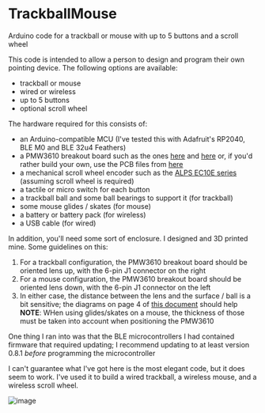 # TrackballMouse
Arduino code for a trackball or mouse with up to 5 buttons and a scroll wheel

This code is intended to allow a person to design and program their own pointing device. The following options are available:
 - trackball or mouse
 - wired or wireless
 - up to 5 buttons
 - optional scroll wheel

The hardware required for this consists of:

 - an Arduino-compatible MCU (I've tested this with Adafruit's RP2040, BLE M0 and BLE 32u4 Feathers)
 - a PMW3610 breakout board such as the ones [here](https://www.tindie.com/products/randware/pmw3610-breakout-board/) and [here](https://www.etsy.com/listing/1776906095/zmk-compatible-trackball-mouse-sensor) or, if you'd rather build your own, use the PCB files from [here](https://github.com/siderakb/pmw3610-pcb)
 - a mechanical scroll wheel encoder such as the [ALPS EC10E series](https://tech.alpsalpine.com/e/products/detail/EC10E1260502/) (assuming scroll wheel is required)
 - a tactile or micro switch for each button
 - a trackball ball and some ball bearings to support it (for trackball)
 - some mouse glides / skates (for mouse)
 - a battery or battery pack (for wireless)
 - a USB cable (for wired)

In addition, you'll need some sort of enclosure. I designed and 3D printed mine.
Some guidelines on this:
 1. For a trackball configuration, the PMW3610 breakout board should be oriented lens up, with the 6-pin J1 connector on the right
 2. For a mouse configuration, the PMW3610 breakout board should be oriented lens down, with the 6-pin J1 connector on the left
 3. In either case, the distance between the lens and the surface / ball is a bit sensitive; the diagrams on page 4 of [this document](https://trackballs.eu/media/Nakabayashi/Digio2/PMW3610DM-SUDU.pdf) should help
**NOTE**: WHen using glides/skates on a mouse, the thickness of those must be taken into account when positioning the PMW3610

One thing I ran into was that the BLE microcontrollers I had contained firmware that required updating; I recommend updating to at least version 0.8.1 *before* programming the microcontroller

I can't guarantee what I've got here is the most elegant code, but it does seem to work. I've used it to build a wired trackball, a wireless mouse, and a wireless scroll wheel.

![image](https://github.com/user-attachments/assets/5490d0b3-3706-4cd9-af40-ee7ead688813)


